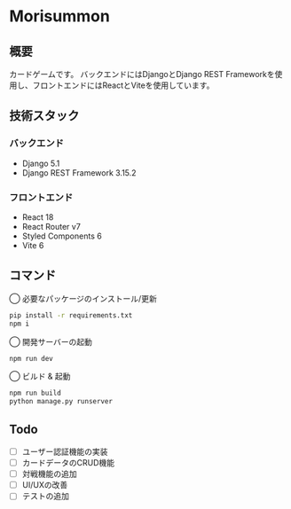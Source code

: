 # Morisummon

## 概要

カードゲームです。
バックエンドにはDjangoとDjango REST Frameworkを使用し、フロントエンドにはReactとViteを使用しています。

## 技術スタック

### バックエンド
- Django 5.1
- Django REST Framework 3.15.2

### フロントエンド
- React 18
- React Router v7
- Styled Components 6
- Vite 6

## コマンド

◯ 必要なパッケージのインストール/更新
```bash
pip install -r requirements.txt
npm i
```

◯ 開発サーバーの起動
```bash
npm run dev
```

◯ ビルド & 起動
```bash
npm run build
python manage.py runserver
```

## Todo

- [ ] ユーザー認証機能の実装
- [ ] カードデータのCRUD機能
- [ ] 対戦機能の追加
- [ ] UI/UXの改善
- [ ] テストの追加
